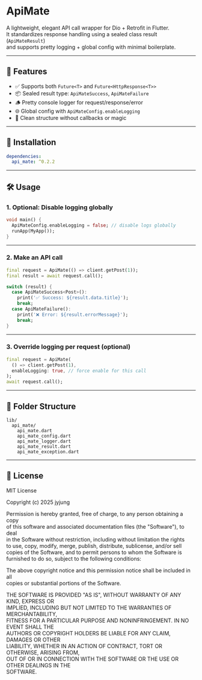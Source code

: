 # ApiMate

A lightweight, elegant API call wrapper for Dio + Retrofit in Flutter.  
It standardizes response handling using a sealed class result (`ApiMateResult`)  
and supports pretty logging + global config with minimal boilerplate.

---

## 🚀 Features

- ✅ Supports both `Future<T>` and `Future<HttpResponse<T>>`
- 📦 Sealed result type: `ApiMateSuccess`, `ApiMateFailure`
- 🪵 Pretty console logger for request/response/error
- 🌐 Global config with `ApiMateConfig.enableLogging`
- 🧼 Clean structure without callbacks or magic

---

## 🔧 Installation

```yaml
dependencies:
  api_mate: ^0.2.2
```

---

## 🛠️ Usage

### 1. Optional: Disable logging globally

```dart
void main() {
  ApiMateConfig.enableLogging = false; // disable logs globally
  runApp(MyApp());
}
```

---

### 2. Make an API call

```dart
final request = ApiMate(() => client.getPost(1));
final result = await request.call();

switch (result) {
  case ApiMateSuccess<Post>():
    print('✅ Success: ${result.data.title}');
    break;
  case ApiMateFailure():
    print('❌ Error: ${result.errorMessage}');
    break;
}
```

---

### 3. Override logging per request (optional)

```dart
final request = ApiMate(
  () => client.getPost(1),
  enableLogging: true, // force enable for this call
);
await request.call();
```

---

## 📁 Folder Structure

```
lib/
  api_mate/
    api_mate.dart
    api_mate_config.dart
    api_mate_logger.dart
    api_mate_result.dart
    api_mate_exception.dart
```

---

## 📃 License

MIT License

Copyright (c) 2025 jyjung

Permission is hereby granted, free of charge, to any person obtaining a copy  
of this software and associated documentation files (the "Software"), to deal  
in the Software without restriction, including without limitation the rights  
to use, copy, modify, merge, publish, distribute, sublicense, and/or sell  
copies of the Software, and to permit persons to whom the Software is  
furnished to do so, subject to the following conditions:

The above copyright notice and this permission notice shall be included in all  
copies or substantial portions of the Software.

THE SOFTWARE IS PROVIDED "AS IS", WITHOUT WARRANTY OF ANY KIND, EXPRESS OR  
IMPLIED, INCLUDING BUT NOT LIMITED TO THE WARRANTIES OF MERCHANTABILITY,  
FITNESS FOR A PARTICULAR PURPOSE AND NONINFRINGEMENT. IN NO EVENT SHALL THE  
AUTHORS OR COPYRIGHT HOLDERS BE LIABLE FOR ANY CLAIM, DAMAGES OR OTHER  
LIABILITY, WHETHER IN AN ACTION OF CONTRACT, TORT OR OTHERWISE, ARISING FROM,  
OUT OF OR IN CONNECTION WITH THE SOFTWARE OR THE USE OR OTHER DEALINGS IN THE  
SOFTWARE.
